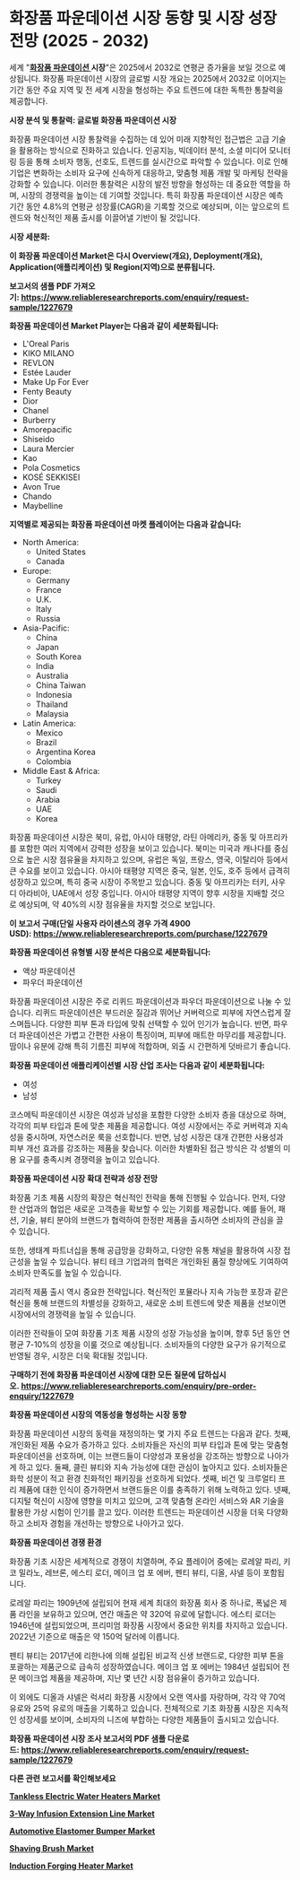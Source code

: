 <p><h1>화장품 파운데이션 시장 동향 및 시장 성장 전망 (2025 - 2032)</h1></p><p>세계 "<strong><a href="https://www.reliableresearchreports.com/cosmetics-foundation-r1227679?utm_campaign=106&utm_medium=8&utm_source=Github&utm_content=ia&utm_term=08012025&utm_id=cosmetics-foundation">화장품 파운데이션&nbsp;</a></strong><strong>시장</strong>"은 2025에서 2032로 연평균 증가율을 보일 것으로 예상됩니다. 화장품 파운데이션 시장의 글로벌 시장 개요는 2025에서 2032로 이어지는 기간 동안 주요 지역 및 전 세계 시장을 형성하는 주요 트렌드에 대한 독특한 통찰력을 제공합니다.</p>
<p><strong>시장 분석 및 통찰력: 글로벌 화장품 파운데이션 시장</strong></p>
<p><p>화장품 파운데이션 시장 통찰력을 수집하는 데 있어 미래 지향적인 접근법은 고급 기술을 활용하는 방식으로 진화하고 있습니다. 인공지능, 빅데이터 분석, 소셜 미디어 모니터링 등을 통해 소비자 행동, 선호도, 트렌드를 실시간으로 파악할 수 있습니다. 이로 인해 기업은 변화하는 소비자 요구에 신속하게 대응하고, 맞춤형 제품 개발 및 마케팅 전략을 강화할 수 있습니다. 이러한 통찰력은 시장의 발전 방향을 형성하는 데 중요한 역할을 하며, 시장의 경쟁력을 높이는 데 기여할 것입니다. 특히 화장품 파운데이션 시장은 예측 기간 동안 4.8%의 연평균 성장률(CAGR)을 기록할 것으로 예상되며, 이는 앞으로의 트렌드와 혁신적인 제품 출시를 이끌어낼 기반이 될 것입니다.</p><a href="%7CAUTHORITHY_DOMAIN_URL%7C?utm_campaign=106&utm_medium=8&utm_source=Github&utm_content=ia&utm_term=08012025&utm_id=cosmetics-foundation"></a></p>
<p><strong>시장 세분화:</strong></p>
<p><strong>이 화장품 파운데이션 Market은 다시 Overview(개요), Deployment(개요), Application(애플리케이션) 및 Region(지역)으로 분류됩니다.</strong></p>
<p><strong>보고서의 샘플 PDF 가져오기:&nbsp;<a href="https://www.reliableresearchreports.com/enquiry/request-sample/1227679?utm_campaign=106&utm_medium=8&utm_source=Github&utm_content=ia&utm_term=08012025&utm_id=cosmetics-foundation">https://www.reliableresearchreports.com/enquiry/request-sample/1227679</a></strong><strong></strong></p>
<p><strong>화장품 파운데이션 Market Player는 다음과 같이 세분화됩니다:</strong></p>
<p><ul><li>L'Oreal Paris</li><li>KIKO MILANO</li><li>REVLON</li><li>Estée Lauder</li><li>Make Up For Ever</li><li>Fenty Beauty</li><li>Dior</li><li>Chanel</li><li>Burberry</li><li>Amorepacific</li><li>Shiseido</li><li>Laura Mercier</li><li>Kao</li><li>Pola Cosmetics</li><li>KOSÉ SEKKISEI</li><li>Avon True</li><li>Chando</li><li>Maybelline</li></ul></p>
<p><strong>지역별로 제공되는 화장품 파운데이션 마켓 플레이어는 다음과 같습니다:</strong></p>
<p><ul>
    <li>
        North America:
        <ul>
            <li>United States</li>
            <li>Canada</li>
        </ul>
    </li>
    <li>
        Europe:
        <ul>
            <li>Germany</li>
            <li>France</li>
            <li>U.K.</li>
            <li>Italy</li>
            <li>Russia</li>
        </ul>
    </li>
    <li>
        Asia-Pacific:
        <ul>
            <li>China</li>
            <li>Japan</li>
            <li>South Korea</li>
            <li>India</li>
            <li>Australia</li>
            <li>China Taiwan</li>
            <li>Indonesia</li>
            <li>Thailand</li>
            <li>Malaysia</li>
        </ul>
    </li>
    <li>
        Latin America:
        <ul>
            <li>Mexico</li>
            <li>Brazil</li>
            <li>Argentina Korea</li>
            <li>Colombia</li>
        </ul>
    </li>
    <li>
        Middle East & Africa:
        <ul>
            <li>Turkey</li>
            <li>Saudi</li>
            <li>Arabia</li>
            <li>UAE</li>
            <li>Korea</li>
        </ul>
    </li>
    </ul></p>
<p><p>화장품 파운데이션 시장은 북미, 유럽, 아시아 태평양, 라틴 아메리카, 중동 및 아프리카를 포함한 여러 지역에서 강력한 성장을 보이고 있습니다. 북미는 미국과 캐나다를 중심으로 높은 시장 점유율을 차지하고 있으며, 유럽은 독일, 프랑스, 영국, 이탈리아 등에서 큰 수요를 보이고 있습니다. 아시아 태평양 지역은 중국, 일본, 인도, 호주 등에서 급격히 성장하고 있으며, 특히 중국 시장이 주목받고 있습니다. 중동 및 아프리카는 터키, 사우디 아라비아, UAE에서 성장 중입니다. 아시아 태평양 지역이 향후 시장을 지배할 것으로 예상되며, 약 40%의 시장 점유율을 차지할 것으로 보입니다.</p></p>
<p><strong>이 보고서 구매(단일 사용자 라이센스의 경우 가격 4900 USD):&nbsp;<a href="https://www.reliableresearchreports.com/purchase/1227679?utm_campaign=106&utm_medium=8&utm_source=Github&utm_content=ia&utm_term=08012025&utm_id=cosmetics-foundation">https://www.reliableresearchreports.com/purchase/1227679</a></strong></p>
<p><strong>화장품 파운데이션 유형별 시장 분석은 다음으로 세분화됩니다:</strong></p>
<p><ul><li>액상 파운데이션</li><li>파우더 파운데이션</li></ul></p>
<p><p>화장품 파운데이션 시장은 주로 리퀴드 파운데이션과 파우더 파운데이션으로 나눌 수 있습니다. 리퀴드 파운데이션은 부드러운 질감과 뛰어난 커버력으로 피부에 자연스럽게 잘 스며듭니다. 다양한 피부 톤과 타입에 맞춰 선택할 수 있어 인기가 높습니다. 반면, 파우더 파운데이션은 가볍고 간편한 사용이 특징이며, 피부에 매트한 마무리를 제공합니다. 땀이나 유분에 강해 특히 기름진 피부에 적합하며, 외출 시 간편하게 덧바르기 좋습니다.</p></p>
<p><strong>화장품 파운데이션 애플리케이션별 시장 산업 조사는 다음과 같이 세분화됩니다:</strong></p>
<p><ul><li>여성</li><li>남성</li></ul></p>
<p><p>코스메틱 파운데이션 시장은 여성과 남성을 포함한 다양한 소비자 층을 대상으로 하며, 각각의 피부 타입과 톤에 맞춘 제품을 제공합니다. 여성 시장에서는 주로 커버력과 지속성을 중시하며, 자연스러운 룩을 선호합니다. 반면, 남성 시장은 대개 간편한 사용성과 피부 개선 효과를 강조하는 제품을 찾습니다. 이러한 차별화된 접근 방식은 각 성별의 미용 요구를 충족시켜 경쟁력을 높이고 있습니다.</p></p>
<p><strong>화장품 파운데이션 시장 확대 전략과 성장 전망</strong></p>
<p><p>화장품 기초 제품 시장의 확장은 혁신적인 전략을 통해 진행될 수 있습니다. 먼저, 다양한 산업과의 협업은 새로운 고객층을 확보할 수 있는 기회를 제공합니다. 예를 들어, 패션, 기술, 뷰티 분야의 브랜드가 협력하여 한정판 제품을 출시하면 소비자의 관심을 끌 수 있습니다. </p><p>또한, 생태계 파트너십을 통해 공급망을 강화하고, 다양한 유통 채널을 활용하여 시장 접근성을 높일 수 있습니다. 뷰티 테크 기업과의 협력은 개인화된 품질 향상에도 기여하여 소비자 만족도를 높일 수 있습니다.</p><p>괴리적 제품 출시 역시 중요한 전략입니다. 혁신적인 포뮬라나 지속 가능한 포장과 같은 혁신을 통해 브랜드의 차별성을 강화하고, 새로운 소비 트렌드에 맞춘 제품을 선보이면 시장에서의 경쟁력을 높일 수 있습니다.</p><p>이러한 전략들이 모여 화장품 기초 제품 시장의 성장 가능성을 높이며, 향후 5년 동안 연평균 7-10%의 성장을 이룰 것으로 예상됩니다. 소비자들의 다양한 요구가 유기적으로 반영될 경우, 시장은 더욱 확대될 것입니다.</p></p>
<p><strong>구매하기 전에 화장품 파운데이션 시장에 대한 모든 질문에 답하십시오.&nbsp;<a href="https://www.reliableresearchreports.com/enquiry/pre-order-enquiry/1227679?utm_campaign=106&utm_medium=8&utm_source=Github&utm_content=ia&utm_term=08012025&utm_id=cosmetics-foundation">https://www.reliableresearchreports.com/enquiry/pre-order-enquiry/1227679</a></strong><strong></strong></p>
<p><strong>화장품 파운데이션 시장의 역동성을 형성하는 시장 동향</strong></p>
<p><p>화장품 파운데이션 시장의 동력을 재정의하는 몇 가지 주요 트렌드는 다음과 같다. 첫째, 개인화된 제품 수요가 증가하고 있다. 소비자들은 자신의 피부 타입과 톤에 맞는 맞춤형 파운데이션을 선호하며, 이는 브랜드들이 다양성과 포용성을 강조하는 방향으로 나아가게 하고 있다. 둘째, 클린 뷰티와 지속 가능성에 대한 관심이 높아지고 있다. 소비자들은 화학 성분이 적고 환경 친화적인 패키징을 선호하게 되었다. 셋째, 비건 및 크루얼티 프리 제품에 대한 인식이 증가하면서 브랜드들은 이를 충족하기 위해 노력하고 있다. 넷째, 디지털 혁신이 시장에 영향을 미치고 있으며, 고객 맞춤형 온라인 서비스와 AR 기술을 활용한 가상 시험이 인기를 끌고 있다. 이러한 트렌드는 파운데이션 시장을 더욱 다양화하고 소비자 경험을 개선하는 방향으로 나아가고 있다.</p></p>
<p><strong>화장품 파운데이션 경쟁 환경</strong></p>
<p><p>화장품 기초 시장은 세계적으로 경쟁이 치열하며, 주요 플레이어 중에는 로레알 파리, 키코 밀라노, 레브론, 에스티 로더, 메이크 업 포 에버, 펜티 뷰티, 디올, 샤넬 등이 포함됩니다. </p><p>로레알 파리는 1909년에 설립되어 현재 세계 최대의 화장품 회사 중 하나로, 폭넓은 제품 라인을 보유하고 있으며, 연간 매출은 약 320억 유로에 달합니다. 에스티 로더는 1946년에 설립되었으며, 프리미엄 화장품 시장에서 중요한 위치를 차지하고 있습니다. 2022년 기준으로 매출은 약 150억 달러에 이릅니다. </p><p>펜티 뷰티는 2017년에 리한나에 의해 설립된 비교적 신생 브랜드로, 다양한 피부 톤을 포괄하는 제품군으로 급속히 성장하였습니다. 메이크 업 포 에버는 1984년 설립되어 전문 메이크업 제품을 제공하며, 지난 몇 년간 시장 점유율이 증가하고 있습니다. </p><p>이 외에도 디올과 샤넬은 럭셔리 화장품 시장에서 오랜 역사를 자랑하며, 각각 약 70억 유로와 25억 유로의 매출을 기록하고 있습니다. 전체적으로 기초 화장품 시장은 지속적인 성장세를 보이며, 소비자의 니즈에 부합하는 다양한 제품들이 출시되고 있습니다.</p></p>
<p><strong>화장품 파운데이션 시장 조사 보고서의 PDF 샘플 다운로드:&nbsp;<a href="https://www.reliableresearchreports.com/enquiry/request-sample/1227679?utm_campaign=106&utm_medium=8&utm_source=Github&utm_content=ia&utm_term=08012025&utm_id=cosmetics-foundation">https://www.reliableresearchreports.com/enquiry/request-sample/1227679</a></strong></p>
<p><strong></strong></p>
<p><strong></strong></p>
<p><strong></strong></p>
<p><strong></strong></p>
<p><strong>다른 관련 보고서를 확인해보세요</strong></p>
<p><strong><p><a href="https://github.com/DixieGrimes/Market-Research-Report-List-1/blob/main/tankless-electric-water-heaters-market.md?utm_campaign=106&utm_medium=8&utm_source=Github&utm_content=ia&utm_term=08012025&utm_id=cosmetics-foundation">Tankless Electric Water Heaters Market</a></p><p><a href="https://github.com/stephaniwo144/Market-Research-Report-List-1/blob/main/3-way-infusion-extension-line-market.md?utm_campaign=106&utm_medium=8&utm_source=Github&utm_content=ia&utm_term=08012025&utm_id=cosmetics-foundation">3-Way Infusion Extension Line Market</a></p><p><a href="https://github.com/ParvinKhatun77/Market-Research-Report-List-1/blob/main/automotive-elastomer-bumper-market.md?utm_campaign=106&utm_medium=8&utm_source=Github&utm_content=ia&utm_term=08012025&utm_id=cosmetics-foundation">Automotive Elastomer Bumper Market</a></p><p><a href="https://github.com/nathandecarvalho/Market-Research-Report-List-5/blob/main/shaving-brush-market.md?utm_campaign=106&utm_medium=8&utm_source=Github&utm_content=ia&utm_term=08012025&utm_id=cosmetics-foundation">Shaving Brush Market</a></p><p><a href="https://github.com/abbislposival/Market-Research-Report-List-1/blob/main/induction-forging-heater-market.md?utm_campaign=106&utm_medium=8&utm_source=Github&utm_content=ia&utm_term=08012025&utm_id=cosmetics-foundation">Induction Forging Heater Market</a></p></strong></p>